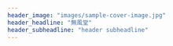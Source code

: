 ```yaml
---
header_image: "images/sample-cover-image.jpg"
header_headline: "無風堂"
header_subheadline: "header subheadline"
---
```

